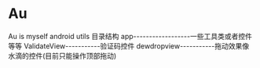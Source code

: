 # Au
Au is myself android utils
目录结构
  app------------------一些工具类或者控件等等
  ValidateView-----------验证码控件
  dewdropview-----------拖动效果像水滴的控件(目前只能操作顶部拖动)
